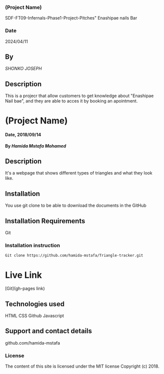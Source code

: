 
 ### (Project Name) 
 SDF-FT09-Infernals-Phase1-Project-Pitches" 
 Enashipae nails Bar

 ### Date
 2024/04/11


 ## By 
 *SHONKO JOSEPH*

 ## Description
 This is a projecr that allow customers to get knowledge about "Enashipae Nail bae", and they are able to acces it by booking an apointment.

 
 # (Project Name)

#### Date, 2018/09/14

#### By *Hamida Mstafa Mohamed*

## Description
It's a webpage that shows different types of triangles and what they look like.

## Installation
You use git clone to be able to download the documents in the GitHub

## Installation Requirements
Git

### Installation instruction
```
Git clone https://github.com/hamida-mstafa/Triangle-tracker.git

```

# Live Link
[Git](gh-pages link)

## Technologies used
HTML
CSS
Github
Javascript

## Support and contact details
github.com/hamida-mstafa

### License
The content of this site is licensed under the MIT license
Copyright (c) 2018.




